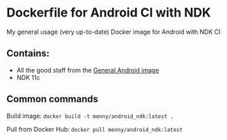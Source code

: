 # Dockerfile for Android CI with NDK
My general usage (very up-to-date) Docker image for Android with NDK CI 

## Contains:

* All the good staff from the [General Android image](https://github.com/menny/docker_android/blob/master/README.md)
* NDK 11c

## Common commands
Build image: `docker build -t menny/android_ndk:latest .`

Pull from Docker Hub: `docker pull menny/android_ndk:latest`